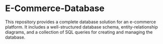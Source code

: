 # E-Commerce-Database
This repository provides a complete database solution for an e-commerce platform. It includes a well-structured database schema, entity-relationship diagrams, and a collection of SQL queries for creating and managing the database.
